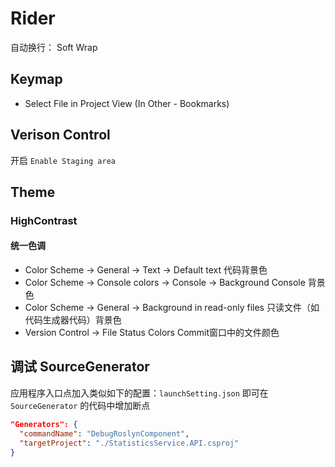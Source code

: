 # Rider


自动换行： Soft Wrap

## Keymap

- Select File in Project View (In Other - Bookmarks)


## Verison Control

开启 `Enable Staging area` 

## Theme

### HighContrast

#### 统一色调

- Color Scheme -> General -> Text -> Default text  代码背景色
- Color Scheme -> Console colors -> Console -> Background  Console 背景色
- Color Scheme -> General -> Background in read-only files 只读文件（如代码生成器代码）背景色
- Version Control -> File Status Colors   Commit窗口中的文件颜色



## 调试 SourceGenerator

应用程序入口点加入类似如下的配置：`launchSetting.json` 即可在 `SourceGenerator` 的代码中增加断点

```json
"Generators": {  
  "commandName": "DebugRoslynComponent",  
  "targetProject": "./StatisticsService.API.csproj"  
}

```
